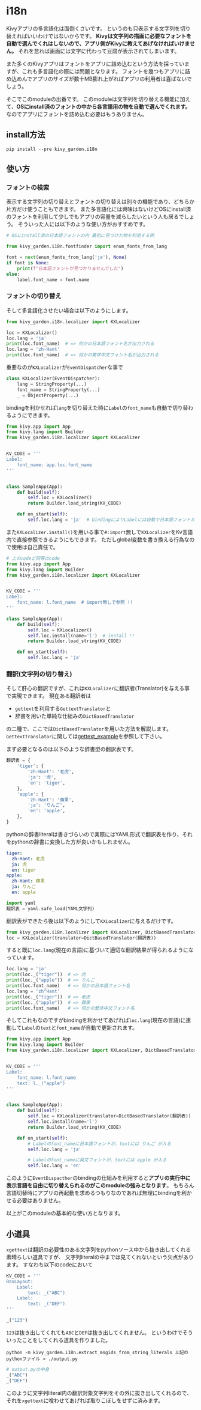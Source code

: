 # i18n

Kivyアプリの多言語化は面倒くさいです。
というのも只表示する文字列を切り替えればいいわけではないからです。
**Kivyは文字列の描画に必要なフォントを自動で選んでくれはしないので、アプリ側がKivyに教えてあげなければいけません。**
それを怠れば画面には文字に代わって豆腐が表示されてしまいます。

また多くのKivyアプリはフォントをアプリに詰め込むという方法を採っていますが、これも多言語化の際には問題となります。
フォントを幾つもアプリに詰め込めんでアプリのサイズが数十MB膨れ上がればアプリの利用者は喜ばないでしょう。

そこでこのmoduleの出番です。
このmoduleは文字列を切り替える機能に加えて、**OSにinstall済のフォントの中から各言語用の物を自動で選んでくれます。**
なのでアプリにフォントを詰め込む必要はもうありません。

## install方法

```
pip install --pre kivy_garden.i18n
```

## 使い方

### フォントの検索

表示する文字列の切り替えとフォントの切り替えは別々の機能であり、どちらか片方だけ使うこともできます。
また多言語化には興味はないけどOSにinstall済のフォントを利用して少しでもアプリの容量を減らしたいという人も居るでしょう。
そういった人には以下のような使い方がおすすめです。


```python
# OSにinstall済の日本語フォントの内 最初に見つけた物を利用する例

from kivy_garden.i18n.fontfinder import enum_fonts_from_lang

font = next(enum_fonts_from_lang('ja'), None)
if font is None:
    print(f"日本語フォントが見つかりませんでした")
else:
    label.font_name = font.name
```

### フォントの切り替え

そして多言語化させたい場合は以下のようにします。

```python
from kivy_garden.i18n.localizer import KXLocalizer

loc = KXLocalizer()
loc.lang = 'ja'
print(loc.font_name)  # => 何かの日本語フォント名が出力される
loc.lang = 'zh-Hant'
print(loc.font_name)  # => 何かの繁体中文フォント名が出力される
```

重要なのが`KXLocalizer`が`EventDispatcher`な事で

```python
class KXLocalizer(EventDispatcher):
    lang = StringProperty(...)
    font_name = StringProperty(...)
    _ = ObjectProperty(...)
```

bindingを利かせれば`lang`を切り替えた時に`Label`の`font_name`も自動で切り替わるようにできます。

```python
from kivy.app import App
from kivy.lang import Builder
from kivy_garden.i18n.localizer import KXLocalizer


KV_CODE = '''
Label:
    font_name: app.loc.font_name
'''


class SampleApp(App):
    def build(self):
        self.loc = KXLocalizer()
        return Builder.load_string(KV_CODE)

    def on_start(self):
        self.loc.lang = 'ja'  # bindingによりLabelには自動で日本語フォントが適用される
```

また`KXLocalizer.install()`を用いる事で`#:import`無しで`KXLocalizer`をKv言語内で直接参照できるようにもできます。
ただしglobal変数を書き換える行為なので使用は自己責任で。

```python
# 上のcodeど同等のcode
from kivy.app import App
from kivy.lang import Builder
from kivy_garden.i18n.localizer import KXLocalizer


KV_CODE = '''
Label:
    font_name: l.font_name  # import無しで参照 !!
'''

class SampleApp(App):
    def build(self):
        self.loc = KXLocalizer()
        self.loc.install(name='l')  # install !!
        return Builder.load_string(KV_CODE)

    def on_start(self):
        self.loc.lang = 'ja'
```

### 翻訳(文字列の切り替え)

そして肝心の翻訳ですが、これは`KXLocalizer`に翻訳者(Translator)を与える事で実現できます。
現在ある翻訳者は

- `gettext`を利用する`GettextTranslator`と
- 辞書を用いた単純な仕組みの`DictBasedTranslator`

の二種で、ここでは`DictBasedTranslator`を用いた方法を解説します。
`GettextTranslator`に関しては[gettext_example](https://github.com/gottadiveintopython/i18n/blob/main/examples/gettext_example.py)を参照して下さい。

まず必要となるのは以下のような辞書型の翻訳表です。

```python
翻訳表 = {
    'tiger': {
        'zh-Hant': '老虎',
        'ja': '虎',
        'en': 'tiger',
    },
    'apple': {
        'zh-Hant': '蘋果',
        'ja': 'りんご',
        'en': 'apple',
    },
}
```

pythonの辞書literalは書きづらいので実際にはYAML形式で翻訳表を作り、それをpythonの辞書に変換した方が良いかもしれません。

```yaml
tiger:
  zh-Hant: 老虎
  ja: 虎
  en: tiger
apple:
  zh-Hant: 蘋果
  ja: りんご
  en: apple
```

```python
import yaml
翻訳表 = yaml.safe_load(YAML文字列)
```

翻訳表ができたら後は以下のようにして`KXLocalizer`に与えるだけです。

```python
from kivy_garden.i18n.localizer import KXLocalizer, DictBasedTranslator
loc = KXLocalizer(translator=DictBasedTranslator(翻訳表))
```

すると既に`loc.lang`(現在の言語)に基づいて適切な翻訳結果が得られるようになっています。

```python
loc.lang = 'ja'
print(loc._("tiger"))  # => 虎
print(loc._("apple"))  # => りんご
print(loc.font_name)   # => 何かの日本語フォント名
loc.lang = 'zh^Hant'
print(loc._("tiger"))  # => 老虎
print(loc._("apple"))  # => 蘋果
print(loc.font_name)   # => 何かの繁体中文フォント名
```

そしてこれもなのですがbindingを利かせてあげれば`loc.lang`(現在の言語)に連動して`Label`の`text`と`font_name`が自動で更新されます。

```python
from kivy.app import App
from kivy.lang import Builder
from kivy_garden.i18n.localizer import KXLocalizer, DictBasedTranslator


KV_CODE = '''
Label:
    font_name: l.font_name
    text: l._("apple")
'''


class SampleApp(App):
    def build(self):
        self.loc = KXLocalizer(translator=DictBasedTranslator(翻訳表))
        self.loc.install(name='l')
        return Builder.load_string(KV_CODE)

    def on_start(self):
        # Labelのfont_nameに日本語フォントが、textには りんご が入る
        self.loc.lang = 'ja'

        # Labelのfont_nameに英文フォントが、textには apple が入る
        self.loc.lang = 'en'
```

このように`EventDispacther`のbindingの仕組みを利用すると**アプリの実行中に表示言語を自由に切り替えられるのがこのmoduleの強みとなります**。
もちろん言語切替時にアプリの再起動を求めるつもりなのであれば無理にbindingを利かせる必要はありません。

以上がこのmoduleの基本的な使い方となります。

## 小道具

`xgettext`は翻訳の必要性のある文字列をpythonソース中から抜き出してくれる素晴らしい道具ですが、
文字列literalの中までは見てくれないという欠点があります。
すなわち以下のcodeにおいて

```python
KV_CODE = '''
BoxLayout:
    Label:
        text: _("ABC")
    Label:
        text: _("DEF")
'''

_("123")
```

`123`は抜き出してくれても`ABC`と`DEF`は抜き出してくれません。
というわけでそういったことをしてくれる道具を作りました。

```
python -m kivy_gardem.i18n.extract_msgids_from_string_literals 上記のpythonファイル > ./output.py
```

```python
# output.pyの中身
_("ABC")
_("DEF")
```

このように文字列literal内の翻訳対象文字列をその外に抜き出してくれるので、
それを`xgettext`に喰わせてあげれば取りこぼしをせずに済みます。
